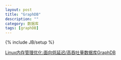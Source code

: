 ```yaml
---
layout: post
title: "GraphDB"
description: ""
category: 数据库
tags: [graphDB]
---
```

{% include JB/setup %}

[Linux内存管理优化:面向低延迟/高吞吐量数据库GraphDB](http://os.51cto.com/art/201310/412638.htm)

